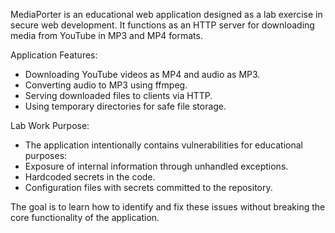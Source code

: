 MediaPorter is an educational web application designed as a lab exercise in secure web development. It functions as an HTTP server for downloading media from YouTube in MP3 and MP4 formats.

Application Features:
- Downloading YouTube videos as MP4 and audio as MP3.
- Converting audio to MP3 using ffmpeg.
- Serving downloaded files to clients via HTTP.
- Using temporary directories for safe file storage.

Lab Work Purpose:
- The application intentionally contains vulnerabilities for educational purposes:
- Exposure of internal information through unhandled exceptions.
- Hardcoded secrets in the code.
- Configuration files with secrets committed to the repository.

The goal is to learn how to identify and fix these issues without breaking the core functionality of the application.